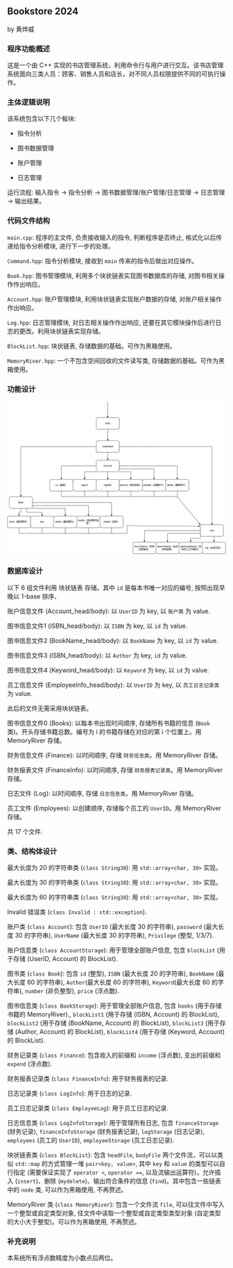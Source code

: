 ## Bookstore 2024

by 黄烨威

### 程序功能概述

这是一个由 C++ 实现的书店管理系统，利用命令行与用户进行交互。该书店管理系统面向三类人员：顾客、销售人员和店长，对不同人员权限提供不同的可执行操作。

### 主体逻辑说明

该系统包含以下几个板块:

- 指令分析

- 图书数据管理

- 账户管理

- 日志管理

运行流程: 输入指令 $\rightarrow$ 指令分析 $\rightarrow$ 图书数据管理/账户管理/日志管理 $\rightarrow$ 日志管理 $\rightarrow$ 输出结果。

### 代码文件结构

`main.cpp`: 程序的主文件, 负责接收输入的指令, 判断程序是否终止, 格式化以后传递给指令分析模块, 进行下一步的处理。

`Command.hpp`: 指令分析模块, 接收到 `main` 传来的指令后做出对应操作。

`Book.hpp`: 图书管理模块, 利用多个块状链表实现图书数据库的存储, 对图书相关操作作出响应。

`Account.hpp`: 账户管理模块, 利用块状链表实现账户数据的存储, 对账户相关操作作出响应。

`Log.hpp`: 日志管理模块, 对日志相关操作作出响应, 还要在其它模块操作后进行日志的更改。利用块状链表实现存储。

`BlockList.hpp`: 块状链表, 存储数据的基础。可作为黑箱使用。

`MemoryRiver.hpp`: 一个不包含空间回收的文件读写类, 存储数据的基础。可作为黑箱使用。

### 功能设计

![](功能设计.png)

### 数据库设计

以下 6 组文件利用 块状链表 存储。其中 `id` 是每本书唯一对应的编号, 按照出现早晚以 1-base 排序、

账户信息文件 (Account_head/body): 以 `UserID` 为 key, 以 `账户类` 为 value.

图书信息文件1 (ISBN_head/body): 以 `ISBN` 为 key, 以 `id` 为 value.

图书信息文件2 (BookName_head/body): 以 `BookName` 为 key, 以 `id` 为 value.

图书信息文件3 (ISBN_head/body): 以 `Author` 为 key, `id` 为 value.

图书信息文件4 (Keyword_head/body): 以 `Keyword` 为 key, 以 `id` 为 value.

员工信息文件 (EmployeeInfo_head/body): 以 `UserID` 为 key, 以 `员工日志记录类` 为 value.

此后的文件无需采用块状链表。

图书信息文件0 (Books): 以每本书出现时间顺序, 存储所有书籍的信息 (`Book` 类)。开头存储书籍总数。编号为 i 的书籍存储在对应的第 i 个位置上。用 MemoryRiver 存储。

财务信息文件 (Finance): 以时间顺序, 存储 `财务信息类`。用 MemoryRiver 存储。

财务报表文件 (FinanceInfo): 以时间顺序, 存储 `财务报表记录类`。用 MemoryRiver 存储。

日志文件 (Log): 以时间顺序, 存储 `日志信息类`。用 MemoryRiver 存储。

员工文件 (Employees): 以创建顺序, 存储每个员工的 `UserID`。用 MemoryRiver 存储。

共 17 个文件.

### 类、结构体设计

最大长度为 20 的字符串类 (`class String30`): 用 `std::array<char, 30>` 实现。

最大长度为 30 的字符串类 (`class String30`): 用 `std::array<char, 30>` 实现。

最大长度为 60 的字符串类 (`class String30`): 用 `std::array<char, 30>` 实现。

Invalid 错误类 (`class Invalid : std::exception`).

账户类 (`class Account`): 包含 `UserID` (最大长度 30 的字符串), `password` (最大长度 30 的字符串), `UserName` (最大长度 30 的字符串), `Privilege` (整型, 1/3/7).

账户信息类 (`class AccountStorage`): 用于管理全部账户信息, 包含 `blockList` (用于存储 (UserID, Account) 的 BlockList).

图书类 (`class Book`): 包含 `id` (整型), `ISBN` (最大长度 20 的字符串), `BookName` (最大长度 60 的字符串), `Author`(最大长度 60 的字符串), `Keyword`(最大长度 60 的字符串), `number` (非负整型), `price` (浮点数).

图书信息类 (`class BookStorage`): 用于管理全部账户信息, 包含 `books` (用于存储书籍的 MemoryRiver)., `blockList1` (用于存储 (ISBN, Account) 的 BlockList), `blockList2` (用于存储 (BookName, Account) 的 BlockList), `blockList3` (用于存储 (Author, Account) 的 BlockList), `blockList4` (用于存储 (Keyword, Account) 的 BlockList).

财务记录类 (`class Finance`): 包含收入的前缀和 `income` (浮点数), 支出的前缀和 `expend` (浮点数).

财务报表记录类 (`class FinanceInfo`): 用于财务报表的记录.

日志记录类 (`class LogInfo`): 用于日志的记录.

员工日志记录类 (`class EmployeeLog`): 用于员工日志的记录.

日志信息类 (`class LogInfoStorage`): 用于管理所有日志, 包含 `financeStorage` (财务记录), `financeInfoStorage` (财务报表记录), `logStorage` (日志记录), `employees` (员工的 `UserID`), `employeeStorage` (员工日志记录).

块状链表类 (`class BlockList`): 包含 `headFile`, `bodyFile` 两个文件流，可以以类似 `std::map` 的方式管理一堆 `pair<key, value>`, 其中 `key` 和 `value` 的类型可以自行指定 (需要保证实现了 `operator <`, `operator ==`, 以及流输出运算符)，允许插入 (`insert`)、删除 (`mydelete`)、输出符合条件的信息 (`find`)。其中包含一些链表中的 `node` 类, 可以作为黑箱使用, 不再赘述。

MemoryRiver 类 (`class MemoryRiver`): 包含一个文件流 `file`, 可以往文件中写入一个整型或自定类型对象, 往文件中读取一个整型或自定类型类型对象 (自定类型的大小大于整型)。可以作为黑箱使用, 不再赘述。

### 补充说明

本系统所有浮点数精度为小数点后两位。